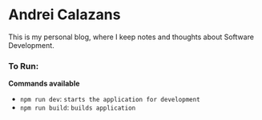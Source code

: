 # Andrei Calazans

This is my personal blog, where I keep notes and thoughts about Software Development.

### To Run:

**Commands available**

- `npm run dev`: `starts the application for development`
- `npm run build`: `builds application`
